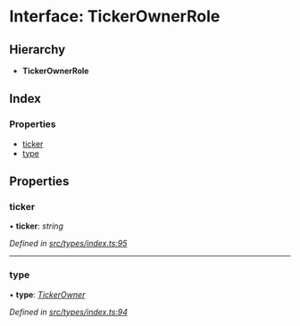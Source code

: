 # Interface: TickerOwnerRole

## Hierarchy

* **TickerOwnerRole**

## Index

### Properties

* [ticker](tickerownerrole.md#ticker)
* [type](tickerownerrole.md#type)

## Properties

###  ticker

• **ticker**: *string*

*Defined in [src/types/index.ts:95](https://github.com/PolymathNetwork/polymesh-sdk/blob/524b0225/src/types/index.ts#L95)*

___

###  type

• **type**: *[TickerOwner](../enums/roletype.md#tickerowner)*

*Defined in [src/types/index.ts:94](https://github.com/PolymathNetwork/polymesh-sdk/blob/524b0225/src/types/index.ts#L94)*
